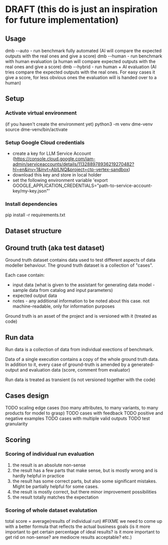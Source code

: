 # DRAFT (this do is just an inspiration for future implementation)
## Usage
dmb --auto - run benchmark fully automated (AI will compare the expected outputs with the real ones and give a score)
dmb --human - run benchmark with human evaluation (a human will compare expected outputs with the real ones and give a score)
dmb --hybrid - run human + AI evaluation (AI tries compare the expected outputs with the real ones. For easy cases it give a score, for less obvious ones the evaluation will is handed over to a human)

## Setup
### Activate virtual environment
(if you haven't create the environment yet) python3 -m venv dme-venv
source dme-venv/bin/activate

### Setup Google Cloud credentials
- create a key for LLM Service Account (https://console.cloud.google.com/iam-admin/serviceaccounts/details/113288978936219270482?hl=en&inv=1&invt=AblLNQ&project=ctp-vertex-sandbox)
- download this key and store in local holder
- set the following environment variable 'export GOOGLE_APPLICATION_CREDENTIALS="path-to-service-account-key/my-key.json"'

### Install dependencies
pip install -r requirements.txt

## Dataset structure
## Ground truth (aka test dataset)
Ground truth dataset contains data used to test different aspects of data modeller behaviour. The ground truth dataset is a collection of "cases". 

Each case contain:
- input data (what is given to the assistant for generating data model - sample data from catalog and input parameters)
- expected output data
- notes - any additional information to be noted about this case. not machine-readable, only for information purposes

Ground truth is an asset of the project and is versioned with it (treated as code)

## Run data
Run data is a collection of data from individual exections of benchmark. 

Data of a single execution contains a copy of the whole ground truth data. In addition to it, every case of ground-truth is amended by a generated-output and evaluation data (score, comment from evaluator)

Run data is treated as transient (is not versioned together with the code)

## Cases design 
TODO scaling edge cases (too many attributes, to many variants, to many products for model to grasp)
TODO cases with feedback
TODO positive and negative examples
TODO cases with multiple valid outputs
TODO test granularity 

## Scoring
### Scoring of individual run evaluation
1. the result is an absolute non-sense
2. the result has a few parts that make sense, but is mostly wrong and is hardly helpful in practice
3. the result has some correct parts, but also some significant mistakes. Might be partially helpful for some cases.
4. the result is mostly correct, but there minor improvement possibilities
5. the result totally matches the expectation

### Scoring of whole dataset evalutation
total score = average(results of individual run) #FIXME we need to come up with a better formula that reflects the actual business goals (is it more important to get certain percentage of ideal results? is it more important to get rid on non-sense? are mediocre results acceptable? etc.)